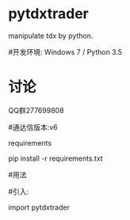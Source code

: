 # pytdxtrader

manipulate tdx by python.

#开发环境: Windows 7 / Python 3.5

# 讨论
  QQ群277699808
  

#通达信版本:v6

requirements

pip install -r requirements.txt

#用法

#引入:

import pytdxtrader

